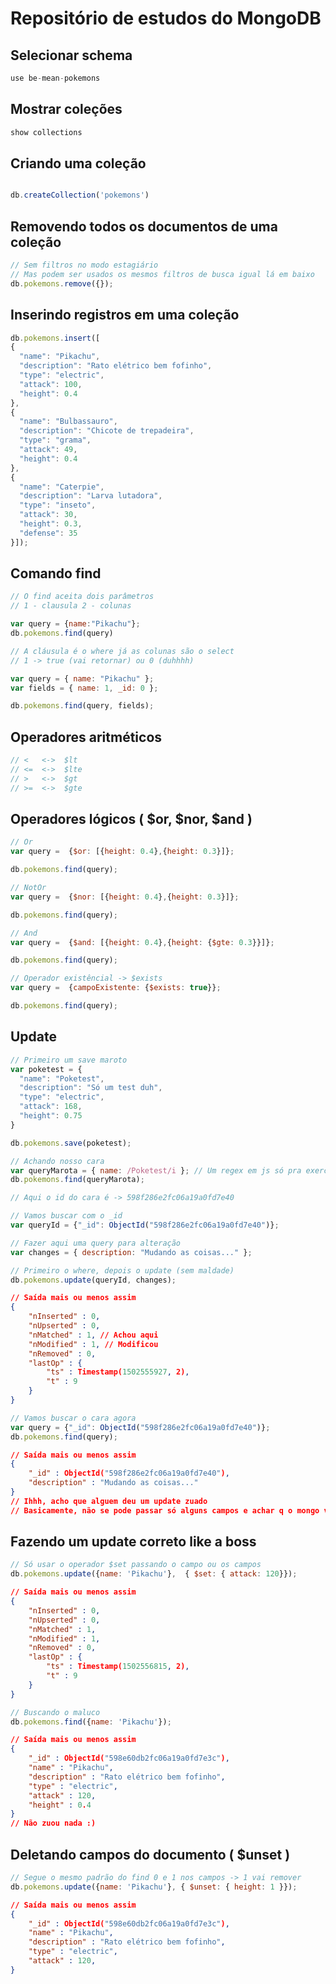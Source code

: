 # Repositório de estudos do MongoDB

## Selecionar schema ##

```javascript
use be-mean-pokemons
```

## Mostrar coleções ##

```javascript
show collections
```

## Criando uma coleção ##
```javascript

db.createCollection('pokemons')
```

## Removendo todos os documentos de uma coleção ##
```javascript
// Sem filtros no modo estagiário
// Mas podem ser usados os mesmos filtros de busca igual lá em baixo
db.pokemons.remove({});
```

## Inserindo registros em uma coleção ##
```javascript
db.pokemons.insert([
{
  "name": "Pikachu",
  "description": "Rato elétrico bem fofinho",
  "type": "electric",
  "attack": 100,
  "height": 0.4
},
{
  "name": "Bulbassauro",
  "description": "Chicote de trepadeira",
  "type": "grama",
  "attack": 49,
  "height": 0.4
},
{
  "name": "Caterpie",
  "description": "Larva lutadora",
  "type": "inseto",
  "attack": 30,
  "height": 0.3,
  "defense": 35
}]);
```

## Comando find ##
```javascript
// O find aceita dois parâmetros
// 1 - clausula 2 - colunas

var query = {name:"Pikachu"};
db.pokemons.find(query)

// A cláusula é o where já as colunas são o select
// 1 -> true (vai retornar) ou 0 (duhhhh)

var query = { name: "Pikachu" };
var fields = { name: 1, _id: 0 };

db.pokemons.find(query, fields);
```

## Operadores aritméticos ##
```javascript
// <   <->  $lt
// <=  <->  $lte
// >   <->  $gt
// >=  <->  $gte
```

## Operadores lógicos ( $or, $nor, $and ) ##

```javascript
// Or
var query =  {$or: [{height: 0.4},{height: 0.3}]};

db.pokemons.find(query);
```

```javascript
// NotOr
var query =  {$nor: [{height: 0.4},{height: 0.3}]};

db.pokemons.find(query);
```

```javascript
// And
var query =  {$and: [{height: 0.4},{height: {$gte: 0.3}}]};

db.pokemons.find(query); 
```

```javascript
// Operador existêncial -> $exists
var query =  {campoExistente: {$exists: true}};

db.pokemons.find(query);
```

## Update ##

```javascript
// Primeiro um save maroto
var poketest = {
  "name": "Poketest",
  "description": "Só um test duh",
  "type": "electric",
  "attack": 168,
  "height": 0.75
}

db.pokemons.save(poketest);

// Achando nosso cara
var queryMarota = { name: /Poketest/i }; // Um regex em js só pra exercitar
db.pokemons.find(queryMarota);

// Aqui o id do cara é -> 598f286e2fc06a19a0fd7e40

// Vamos buscar com o _id
var queryId = {"_id": ObjectId("598f286e2fc06a19a0fd7e40")};

// Fazer aqui uma query para alteração
var changes = { description: "Mudando as coisas..." };

// Primeiro o where, depois o update (sem maldade)
db.pokemons.update(queryId, changes);
```
```json
// Saída mais ou menos assim
{
	"nInserted" : 0,
	"nUpserted" : 0,
	"nMatched" : 1, // Achou aqui
	"nModified" : 1, // Modificou
	"nRemoved" : 0,
	"lastOp" : {
		"ts" : Timestamp(1502555927, 2),
		"t" : 9
	}
}
```
```javascript
// Vamos buscar o cara agora
var query = {"_id": ObjectId("598f286e2fc06a19a0fd7e40")};
db.pokemons.find(query);
```
```json
// Saída mais ou menos assim
{
	"_id" : ObjectId("598f286e2fc06a19a0fd7e40"),
	"description" : "Mudando as coisas..."
}
// Ihhh, acho que alguem deu um update zuado
// Basicamente, não se pode passar só alguns campos e achar q o mongo vai fazer um patch do HTTP duhhh
```
## Fazendo um update correto like a boss ##

```javascript
// Só usar o operador $set passando o campo ou os campos
db.pokemons.update({name: 'Pikachu'},  { $set: { attack: 120}});
```
```json
// Saída mais ou menos assim
{
	"nInserted" : 0,
	"nUpserted" : 0,
	"nMatched" : 1,
	"nModified" : 1,
	"nRemoved" : 0,
	"lastOp" : {
		"ts" : Timestamp(1502556815, 2),
		"t" : 9
	}
}
```
```javascript
// Buscando o maluco
db.pokemons.find({name: 'Pikachu'});
```
```json
// Saída mais ou menos assim
{
	"_id" : ObjectId("598e60db2fc06a19a0fd7e3c"),
	"name" : "Pikachu",
	"description" : "Rato elétrico bem fofinho",
	"type" : "electric",
	"attack" : 120,
	"height" : 0.4
}
// Não zuou nada :)
```
## Deletando campos do documento ( $unset )
```javascript
// Segue o mesmo padrão do find 0 e 1 nos campos -> 1 vai remover
db.pokemons.update({name: 'Pikachu'}, { $unset: { height: 1 }});
```
```json
// Saída mais ou menos assim
{
	"_id" : ObjectId("598e60db2fc06a19a0fd7e3c"),
	"name" : "Pikachu",
	"description" : "Rato elétrico bem fofinho",
	"type" : "electric",
	"attack" : 120,
}

